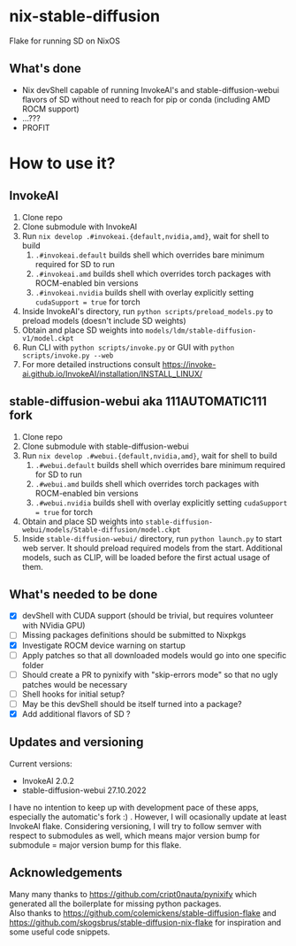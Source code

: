 # nix-stable-diffusion
Flake for running SD on NixOS

## What's done
* Nix devShell capable of running InvokeAI's and stable-diffusion-webui flavors of SD without need to reach for pip or conda (including AMD ROCM support)
* ...???
* PROFIT

# How to use it?
## InvokeAI
1. Clone repo
1. Clone submodule with InvokeAI
1. Run `nix develop .#invokeai.{default,nvidia,amd}`, wait for shell to build
    1. `.#invokeai.default` builds shell which overrides bare minimum required for SD to run
    1. `.#invokeai.amd` builds shell which overrides torch packages with ROCM-enabled bin versions
    1. `.#invokeai.nvidia` builds shell with overlay explicitly setting `cudaSupport = true` for torch
1. Inside InvokeAI's directory, run `python scripts/preload_models.py` to preload models (doesn't include SD weights)
1. Obtain and place SD weights into `models/ldm/stable-diffusion-v1/model.ckpt`
1. Run CLI with `python scripts/invoke.py` or GUI with `python scripts/invoke.py --web`
1. For more detailed instructions consult https://invoke-ai.github.io/InvokeAI/installation/INSTALL_LINUX/

## stable-diffusion-webui aka 111AUTOMATIC111 fork
1. Clone repo
1. Clone submodule with stable-diffusion-webui
1. Run `nix develop .#webui.{default,nvidia,amd}`, wait for shell to build
    1. `.#webui.default` builds shell which overrides bare minimum required for SD to run
    1. `.#webui.amd` builds shell which overrides torch packages with ROCM-enabled bin versions
    1. `.#webui.nvidia` builds shell with overlay explicitly setting `cudaSupport = true` for torch
1. Obtain and place SD weights into `stable-diffusion-webui/models/Stable-diffusion/model.ckpt`
1. Inside `stable-diffusion-webui/` directory, run `python launch.py` to start web server. It should preload required models from the start. Additional models, such as CLIP, will be loaded before the first actual usage of them.

## What's needed to be done

- [x] devShell with CUDA support (should be trivial, but requires volunteer with NVidia GPU) 
- [ ] Missing packages definitions should be submitted to Nixpkgs
- [x] Investigate ROCM device warning on startup
- [ ] Apply patches so that all downloaded models would go into one specific folder
- [ ] Should create a PR to pynixify with "skip-errors mode" so that no ugly patches would be necessary
- [ ] Shell hooks for initial setup?
- [ ] May be this devShell should be itself turned into a package?
- [x] Add additional flavors of SD ?

## Updates and versioning

Current versions:
- InvokeAI 2.0.2
- stable-diffusion-webui 27.10.2022

I have no intention to keep up with development pace of these apps, especially the automatic's fork :) . However, I will ocasionally update at least InvokeAI flake. Considering versioning, I will try to follow semver with respect to submodules as well, which means major version bump for submodule = major version bump for this flake. 

## Acknowledgements

Many many thanks to https://github.com/cript0nauta/pynixify which generated all the boilerplate for missing python packages.  
Also thanks to https://github.com/colemickens/stable-diffusion-flake and https://github.com/skogsbrus/stable-diffusion-nix-flake for inspiration and some useful code snippets.
